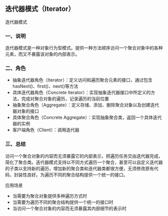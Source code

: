 ## 迭代器模式（Iterator）

迭代器模式

### 一、说明

迭代器模式是一种对象行为型模式。提供一种方法顺序访问一个聚合对象中的各种元素，而又不暴露该对象的内部表示。

### 二、角色

- 抽象迭代器角色（Iterator）：定义访问和遍历聚合元素的接口，通过包含hasNext()、first()、next()等方法
- 具体迭代器角色（Concrete Iterator）：实现抽象迭代器接口中所定义的方法，完成对聚合对象的遍历，记录遍历的当前位置
- 抽象聚合角色（Aggregate）：定义存储、添加、删除聚合对象以及创建迭代器对象的接口
- 具体聚合角色（Concrete Aggregate）：实现抽象聚合类，返回一个具体迭代器的实例
- 客户端角色（Client）：调用迭代器

### 三、总结

访问一个聚合对象的内容而无须暴露它的内部表示，把遍历任务交由迭代器完成，简化了聚合类。迭代器模式支持以不同方式遍历一个聚合，甚至可以自定义迭代器的子类以支持新的遍历，增加新的聚合类和迭代器类都很方便，无须修改原有代码，封装性良好。为遍历不同的聚合结构提供一个统一的接口。

应用场景

- 当需要为聚合对象提供多种遍历方式时
- 当需要为遍历不同的聚合结构提供一个统一的接口时
- 当访问一个聚合对象的内容而无须暴露其内部细节的表示时
